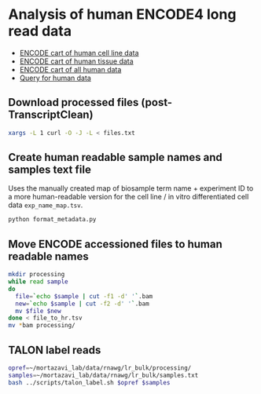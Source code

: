 # Analysis of human ENCODE4 long read data

* [ENCODE cart of human cell line data](https://www.encodeproject.org/carts/723c6f14-e68b-4480-8a61-704a15ac5c7a/)
* [ENCODE cart of human tissue data](https://www.encodeproject.org/carts/26bd2879-329d-4168-98b9-6d132a1aad0f/)
* [ENCODE cart of all human data](https://www.encodeproject.org/carts/829d339c-913c-4773-8001-80130796a367/)
* [Query for human data](https://www.encodeproject.org/search/?type=Experiment&control_type!=*&status=released&perturbed=false&assay_title=long+read+RNA-seq&lab.title=Ali+Mortazavi%2C+UCI&replicates.library.biosample.donor.organism.scientific_name=Homo+sapiens&award.rfa=ENCODE4)

## Download processed files (post-TranscriptClean)
```bash
xargs -L 1 curl -O -J -L < files.txt
```

## Create human readable sample names and samples text file
Uses the manually created map of biosample term name + experiment ID to a more human-readable version for the cell line / in vitro differentiated cell data `exp_name_map.tsv`.
```bash
python format_metadata.py
```

## Move ENCODE accessioned files to human readable names
```bash
mkdir processing
while read sample
do
  file=`echo $sample | cut -f1 -d' '`.bam
  new=`echo $sample | cut -f2 -d' '`.bam
  mv $file $new
done < file_to_hr.tsv
mv *bam processing/
```

## TALON label reads
```bash
opref=~/mortazavi_lab/data/rnawg/lr_bulk/processing/
samples=~/mortazavi_lab/data/rnawg/lr_bulk/samples.txt
bash ../scripts/talon_label.sh $opref $samples
```

<!-- Check to see which things finished
```bashqs
tail processing/talon_label.o* | grep -B 8 "Run complete" | grep "talon_label.o"
``` -->

<!-- ## Create TALON config file
```bash
python make_config.py
```

## Run TALON
```bash
config=talon/talon_config.csv
oprefix=talon/mouse
sbatch ../scripts/sbatch_talon_bulk.sh $config $oprefix
``` -->

<!-- Using more manageable chunks of data for TALON - 14 datasets at a time
```bash
oprefix=talon/mouse
sbatch ../scripts/sbatch_talon_bulk.sh talon/talon_config_1.csv $oprefix # done 10/25/21
sbatch ../scripts/sbatch_talon_bulk.sh -d talon/mouse.db talon/talon_config_2.csv $oprefix # done 10/26/21
sbatch ../scripts/sbatch_talon_bulk.sh -d talon/mouse.db talon/talon_config_3.csv $oprefix # done 10/27/21
sbatch ../scripts/sbatch_talon_bulk.sh -d talon/mouse.db talon/talon_config_4.csv $oprefix # done 10/27/21
sbatch ../scripts/sbatch_talon_bulk.sh -d talon/mouse.db talon/talon_config_5.csv $oprefix # done 10/27/21
``` -->
